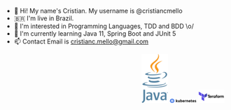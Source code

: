 - 👋 Hi! My name's Cristian. My username is @cristiancmello
- :brazil: I'm live in Brazil.
- 👀 I'm interested in Programming Languages, TDD and BDD \o/
- 🌱 I'm currently learning Java 11, Spring Boot and JUnit 5
- 📫 Contact Email is cristianc.mello@gmail.com

<div float="left" align="right">
    <img alt="java-icon" width="12%" src="./assets/img/java-logo.png">
    <img alt="kubernetes-icon" width="12%" src="./assets/img/kubernetes-logo.png">
    <img alt="terraform-icon" width="12%" src="./assets/img/terraform-logo.png">
</div>
